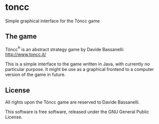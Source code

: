 toncc
=====

Simple graphical interface for the Tóncc game 

The game
--------------------------------
Tóncc<sup>®</sup> is an abstract strategy game by Davide Bassanelli: <a>http://www.toncc.it/</a>

This is a simple interface to the game written in Java, with currently no particular purpose.
It might be use as a graphical frontend to a computer version of the game in future.

License
--------------------------------
All rights upon the Tóncc game are reserved to Davide Bassanelli.

This software is free software, released under the GNU General Public License.
